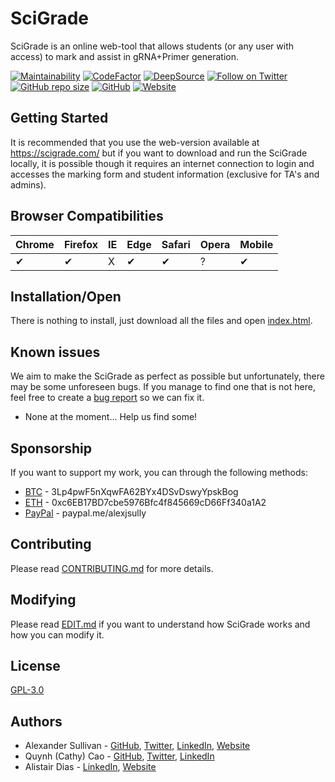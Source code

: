 # SciGrade

SciGrade is an online web-tool that allows students (or any user with access) to mark and assist in gRNA+Primer generation.

[![Maintainability](https://api.codeclimate.com/v1/badges/ed202653a7b430ccdbfb/maintainability)](https://codeclimate.com/github/AlexJSully/SciGrade/maintainability)
[![CodeFactor](https://www.codefactor.io/repository/github/AlexJSully/scigrade/badge)](https://www.codefactor.io/repository/github/AlexJSully/scigrade)
[![DeepSource](https://deepsource.io/gh/AlexJSully/SciGrade.svg/?label=active+issues&show_trend=true&token=STKEtvW3WQehO2ieS5XQg5cq)](https://deepsource.io/gh/AlexJSully/SciGrade/?ref=repository-badge)
[![Follow on Twitter](https://img.shields.io/twitter/follow/alexjsully?style=social)](https://twitter.com/alexjsully)
[![GitHub repo size](https://img.shields.io/github/repo-size/AlexJSully/SciGrade)](https://github.com/AlexJSully/SciGrade)
[![GitHub](https://img.shields.io/github/license/AlexJSully/SciGrade)](https://github.com/AlexJSully/SciGrade)
[![Website](https://img.shields.io/website?url=https%3A%2F%2Fscigrade.com%2F)](https://scigrade.com/)

## Getting Started

It is recommended that you use the web-version available at https://scigrade.com/ but if you want to download and run the SciGrade locally, it is possible though it requires an internet connection to login and accesses the marking form and student information (exclusive for TA's and admins).

## Browser Compatibilities

| Chrome | Firefox | IE  | Edge | Safari | Opera | Mobile |
| ------ | ------- | --- | ---- | ------ | ----- | ------ |
| ✔      | ✔       | X   | ✔    | ✔      | ?     | ✔      |

## Installation/Open

There is nothing to install, just download all the files and open [index.html](index.html).

## Known issues

We aim to make the SciGrade as perfect as possible but unfortunately, there may be some unforeseen bugs. If you manage to find one that is not here, feel free to create a [bug report](https://github.com/AlexJSully/SciGrade/issues/new?template=bug_report.md) so we can fix it.

-   None at the moment... Help us find some!

## Sponsorship

If you want to support my work, you can through the following methods:

-   [BTC](3Lp4pwF5nXqwFA62BYx4DSvDswyYpskBog) - 3Lp4pwF5nXqwFA62BYx4DSvDswyYpskBog
-   [ETH](0xc6EB17BD7cbe5976Bfc4f845669cD66Ff340a1A2) - 0xc6EB17BD7cbe5976Bfc4f845669cD66Ff340a1A2
-   [PayPal](https://paypal.me/alexjsully) - paypal.me/alexjsully

## Contributing

Please read [CONTRIBUTING.md](CONTRIBUTING.md) for more details.

## Modifying

Please read [EDIT.md](EDIT.MD) if you want to understand how SciGrade works and how you can modify it.

## License

[GPL-3.0](LICENSE.md)

## Authors

-   Alexander Sullivan - [GitHub](https://github.com/AlexJSully), [Twitter](https://twitter.com/alexjsully), [LinkedIn](https://www.linkedin.com/in/alexanderjsullivan/), [Website](https://alexjsully.me/)
-   Quynh (Cathy) Cao - [GitHub](https://github.com/cathycao54), [Twitter](https://twitter.com/cathyqcao), [LinkedIn](https://www.linkedin.com/in/cathyquynhcao/)
-   Alistair Dias - [LinkedIn](https://www.linkedin.com/in/alistair-dias-090a8629/), [Website](https://hmb.utoronto.ca/profiles/alistair-dias/)

